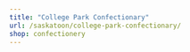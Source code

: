 ```yaml
---
title: "College Park Confectionary"
url: /saskatoon/college-park-confectionary/
shop: confectionery
---
```


